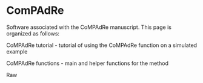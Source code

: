 # ComPAdRe

Software associated with the CoMPAdRe manuscript. This page is organized as follows:


CoMPAdRe tutorial - tutorial of using the CoMPAdRe function on a simulated example 


CoMPAdRe functions - main and helper functions for the method 


Raw 
